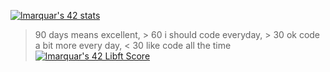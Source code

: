 [![lmarquar's 42 stats](https://badge42.vercel.app/api/v2/clb2nvggn00250fkyfjsohwql/stats?cursusId=21&coalitionId=149)](https://github.com/JaeSeoKim/badge42)
> 90 days means excellent, > 60 i should code everyday, > 30 ok code a bit more every day, < 30 like code all the time
[![lmarquar's 42 Libft Score](https://badge42.vercel.app/api/v2/clb2nvggn00250fkyfjsohwql/project/2170758)](https://github.com/JaeSeoKim/badge42)
